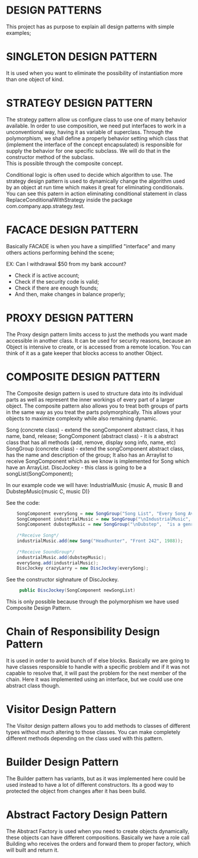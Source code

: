 # DESIGN PATTERNS

This project has as purpose to explain all design patterns with simple examples;

# SINGLETON DESIGN PATTERN

It is used when you want to eliminate the possibility of instantiation more than one object of kind.

# STRATEGY DESIGN PATTERN

The strategy pattern allow us configure class to use one of many behavior available.
In order to use composition, we need put interfaces to work in a unconventional way, having it as variable of superclass.
Through the polymorphism, we shall define a properly behavior setting which class that (implement the interface of the concept encapsulated) is responsible for supply the behavior for one specific subclass. We will do that in the constructor method of the subclass.   
This is possible through the composite concept.

Conditional logic is often used to decide which algorithm to use.
The strategy design pattern is used to dynamically change the algorithm used by an object at run time which makes it great for eliminating conditionals.
You can see this patern in action eliminating conditional statement in class ReplaceConditionalWithStrategy inside the package com.company.app.strategy.test.


# FACACE DESIGN PATTERN

Basically FACADE is when you have a simplified "interface" and many others actions performing behind the scene;

EX: Can I withdrawal $50 from my bank account?

- Check if is active account;
- Check if the security code is valid;
- Check if there are enough founds;
- And then, make changes in balance properly;


# PROXY DESIGN PATTERN

The Proxy design pattern limits access to just the methods you want made accessible in another class.
It can be used for security reasons, because an Object is intensive to create, or is accessed from a remote location. You can think of it as a gate keeper that blocks access to another Object. 
 
# COMPOSITE DESIGN PATTERN
 
The Composite design pattern is used to structure data into its individual parts as well as represent the inner workings of every part of a larger object.
The composite pattern also allows you to treat both groups of parts in the same way as you treat the parts polymorphically. This allows your objects to maximize complexity while also remaining dynamic.

Song (concrete class) - extend the songComponent abstract class, it has name, band, release;
SongComponent (abstract class) - it is a abstract class that has all methods (add, remove, display song info, name, etc)
SongGroup (concrete class) - extend the songComponent abstract class, has the name and description of the group;
			It also has an Arraylist to receive SongComponent which as we know
			is implemented for Song which have an ArrayList.
DiscJockey - this class is going to be a songList(SongComponent);

In our example code  we will have:
	IndustrialMusic {music A, music B and DubstepMusic{music C, music D)}

See the code:
```java	
	SongComponent everySong = new SongGroup("Song List", "Every Song Available");
	SongComponent industrialMusic = new SongGroup("\nIndustrialMusic",  "is a genre ...");
    SongComponent dubstepMusic = new SongGroup("\nDubstep",  "is a genre ...");
    
    /*Receive Song*/
    industrialMusic.add(new Song("Headhunter", "Front 242", 1988));
   
    /*Receive SoundGroup*/
    industrialMusic.add(dubstepMusic);
    everySong.add(industrialMusic);
    DiscJockey crazyLarry = new DiscJockey(everySong);
```    

See the constructor sighnature of DiscJockey.


```java	 	
     public DiscJockey(SongComponent newSongList)
```     

	
This is only possible because through the polymorphism we have used Composite Design Pattern. 
 
# Chain of Responsibility Design Pattern

It is used in order to avoid bunch of if else blocks. Basically we are going to have classes responsible to handle
with a specific problem and if it was not capable to resolve that, it will past the problem for the next member of the chain.  Here it was implemented using an interface, but we could use one abstract class though.

# Visitor Design Pattern

The Visitor design pattern allows you to add methods to classes of different types without much altering to those classes. You can make completely different methods depending on the class used with this pattern.

# Builder Design Pattern

The Builder pattern has variants, but as it was implemented here could be used instead to have a lot of different constructors. Its a good way to protected the object from changes after it has been build.

# Abstract Factory Design Pattern

The Abstract Factory is used when you need to create objects dynamically, these objects can have different compositions. Basically we have a role call Building who receives the orders and forward them to proper factory, which will built and return it.


